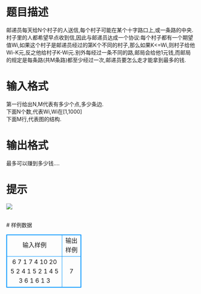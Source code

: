 # 

 
 # 题目描述 
<p>
邮递员每天给N个村子的人送信,每个村子可能在某个十字路口上,或一条路的中央.<br>村子里的人都希望早点收到信,因此与邮递员达成一个协议:每个村子都有一个期望值Wi,如果这个村子是邮递员经过的第K个不同的村子,那么如果K<=Wi,则村子给他Wi-K元,反之他给村子K-Wi元.别外每经过一条不同的路,邮局会给他1元钱,而邮局的规定是每条路(共M条路)都至少经过一次,邮递员要怎么走才能拿到最多的钱.</p> 

 
 # 输入格式 
<p>
第一行给出N,M代表有多少个点,多少条边.<br>下面N个数,代表Wi,Wi在[1,1000]<br>下面M行,代表图的结构.</p> 

 
 # 输出格式 
<p>
最多可以赚到多少钱....</p> 

 
 # 提示 
<p>
<img border="0" src="/source/joyoi/tyvj-2288/img/aHR0cDovL3d3dy5qb3lvaS5jbi9wcm9ibGVtL3R5dmotMjI4OC9wcm9ibGVtc19pbWFnZXMvMjY1OC8xMzc5LmpwZw==.jpg"><br><br></p> 
# 样例数据
<style>
        table,table tr th, table tr td { border:1px solid #0094ff; }
        table { width: 200px; min-height: 25px; line-height: 25px; text-align: center; border-collapse: collapse;}   
    </style>
<table>
	<tr>
		<td>输入样例</td>
		<td>输出样例</td>
	</tr>
<tr><td>6 7
1
7
4
10
20
5
2 4
1 5
2 1
4 5
3 6
1 6
1 3</td><td>7</td></tr></table>
